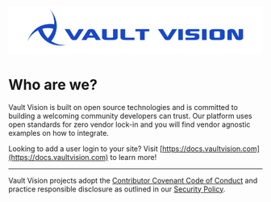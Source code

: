 [![Vault Vision Logo](https://raw.githubusercontent.com/vaultvision/.github/main/profile/img/vault-vision-logo-dark-blue-all-blue.svg)](https://vaultvision.com)


# Who are we?

Vault Vision is built on open source technologies and is committed to building a welcoming community developers can trust. Our platform uses open standards for zero vendor lock-in and you will find vendor agnostic examples on how to integrate.

Looking to add a user login to your site? Visit [https://docs.vaultvision.com](https://docs.vaultvision.com) to learn more!


----

Vault Vision projects adopt the [Contributor Covenant Code of Conduct](https://github.com/vaultvision/.github/blob/main/CODE_OF_CONDUCT.md) and practice responsible disclosure as outlined in our [Security Policy](https://github.com/vaultvision/.github/blob/main/SECURITY.md).